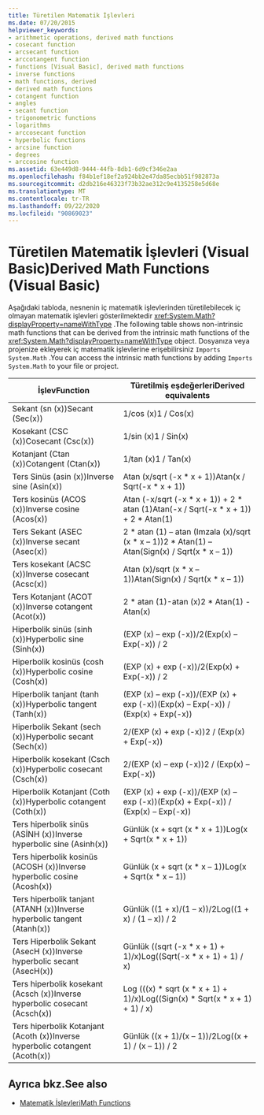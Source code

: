 ```yaml
---
title: Türetilen Matematik İşlevleri
ms.date: 07/20/2015
helpviewer_keywords:
- arithmetic operations, derived math functions
- cosecant function
- arcsecant function
- arccotangent function
- functions [Visual Basic], derived math functions
- inverse functions
- math functions, derived
- derived math functions
- cotangent function
- angles
- secant function
- trigonometric functions
- logarithms
- arccosecant function
- hyperbolic functions
- arcsine function
- degrees
- arccosine function
ms.assetid: 63e449d8-9444-44fb-8db1-6d9cf346e2aa
ms.openlocfilehash: f84b1ef18ef2a924bb2e47da85ecbb51f982873a
ms.sourcegitcommit: d2db216e46323f73b32ae312c9e4135258e5d68e
ms.translationtype: MT
ms.contentlocale: tr-TR
ms.lasthandoff: 09/22/2020
ms.locfileid: "90869023"
---
```

# <a name="derived-math-functions-visual-basic"></a><span data-ttu-id="d0609-102">Türetilen Matematik İşlevleri (Visual Basic)</span><span class="sxs-lookup"><span data-stu-id="d0609-102">Derived Math Functions (Visual Basic)</span></span>

<span data-ttu-id="d0609-103">Aşağıdaki tabloda, nesnenin iç matematik işlevlerinden türetilebilecek iç olmayan matematik işlevleri gösterilmektedir <xref:System.Math?displayProperty=nameWithType> .</span><span class="sxs-lookup"><span data-stu-id="d0609-103">The following table shows non-intrinsic math functions that can be derived from the intrinsic math functions of the <xref:System.Math?displayProperty=nameWithType> object.</span></span> <span data-ttu-id="d0609-104">Dosyanıza veya projenize ekleyerek iç matematik işlevlerine erişebilirsiniz `Imports System.Math` .</span><span class="sxs-lookup"><span data-stu-id="d0609-104">You can access the intrinsic math functions by adding `Imports System.Math` to your file or project.</span></span>  
  
|<span data-ttu-id="d0609-105">İşlev</span><span class="sxs-lookup"><span data-stu-id="d0609-105">Function</span></span>|<span data-ttu-id="d0609-106">Türetilmiş eşdeğerleri</span><span class="sxs-lookup"><span data-stu-id="d0609-106">Derived equivalents</span></span>|  
|--------------|-------------------------|  
|<span data-ttu-id="d0609-107">Sekant (sn (x))</span><span class="sxs-lookup"><span data-stu-id="d0609-107">Secant (Sec(x))</span></span>|<span data-ttu-id="d0609-108">1/cos (x)</span><span class="sxs-lookup"><span data-stu-id="d0609-108">1 / Cos(x)</span></span>|  
|<span data-ttu-id="d0609-109">Kosekant (CSC (x))</span><span class="sxs-lookup"><span data-stu-id="d0609-109">Cosecant (Csc(x))</span></span>|<span data-ttu-id="d0609-110">1/sin (x)</span><span class="sxs-lookup"><span data-stu-id="d0609-110">1 / Sin(x)</span></span>|  
|<span data-ttu-id="d0609-111">Kotanjant (Ctan (x))</span><span class="sxs-lookup"><span data-stu-id="d0609-111">Cotangent (Ctan(x))</span></span>|<span data-ttu-id="d0609-112">1/tan (x)</span><span class="sxs-lookup"><span data-stu-id="d0609-112">1 / Tan(x)</span></span>|  
|<span data-ttu-id="d0609-113">Ters Sinüs (asin (x))</span><span class="sxs-lookup"><span data-stu-id="d0609-113">Inverse sine (Asin(x))</span></span>|<span data-ttu-id="d0609-114">Atan (x/sqrt (-x \* x + 1))</span><span class="sxs-lookup"><span data-stu-id="d0609-114">Atan(x / Sqrt(-x \* x + 1))</span></span>|  
|<span data-ttu-id="d0609-115">Ters kosinüs (ACOS (x))</span><span class="sxs-lookup"><span data-stu-id="d0609-115">Inverse cosine (Acos(x))</span></span>|<span data-ttu-id="d0609-116">Atan (-x/sqrt (-x \* x + 1)) + 2 \* atan (1)</span><span class="sxs-lookup"><span data-stu-id="d0609-116">Atan(-x / Sqrt(-x \* x + 1)) + 2 \* Atan(1)</span></span>|  
|<span data-ttu-id="d0609-117">Ters Sekant (ASEC (x))</span><span class="sxs-lookup"><span data-stu-id="d0609-117">Inverse secant (Asec(x))</span></span>|<span data-ttu-id="d0609-118">2 \* atan (1) – atan (Imzala (x)/sqrt (x \* x – 1))</span><span class="sxs-lookup"><span data-stu-id="d0609-118">2 \* Atan(1) – Atan(Sign(x) / Sqrt(x \* x – 1))</span></span>|  
|<span data-ttu-id="d0609-119">Ters kosekant (ACSC (x))</span><span class="sxs-lookup"><span data-stu-id="d0609-119">Inverse cosecant (Acsc(x))</span></span>|<span data-ttu-id="d0609-120">Atan (x)/sqrt (x \* x – 1))</span><span class="sxs-lookup"><span data-stu-id="d0609-120">Atan(Sign(x) / Sqrt(x \* x – 1))</span></span>|  
|<span data-ttu-id="d0609-121">Ters Kotanjant (ACOT (x))</span><span class="sxs-lookup"><span data-stu-id="d0609-121">Inverse cotangent (Acot(x))</span></span>|<span data-ttu-id="d0609-122">2 \* atan (1)-atan (x)</span><span class="sxs-lookup"><span data-stu-id="d0609-122">2 \* Atan(1) - Atan(x)</span></span>|  
|<span data-ttu-id="d0609-123">Hiperbolik sinüs (sinh (x))</span><span class="sxs-lookup"><span data-stu-id="d0609-123">Hyperbolic sine (Sinh(x))</span></span>|<span data-ttu-id="d0609-124">(EXP (x) – exp (-x))/2</span><span class="sxs-lookup"><span data-stu-id="d0609-124">(Exp(x) – Exp(-x)) / 2</span></span>|  
|<span data-ttu-id="d0609-125">Hiperbolik kosinüs (cosh (x))</span><span class="sxs-lookup"><span data-stu-id="d0609-125">Hyperbolic cosine (Cosh(x))</span></span>|<span data-ttu-id="d0609-126">(EXP (x) + exp (-x))/2</span><span class="sxs-lookup"><span data-stu-id="d0609-126">(Exp(x) + Exp(-x)) / 2</span></span>|  
|<span data-ttu-id="d0609-127">Hiperbolik tanjant (tanh (x))</span><span class="sxs-lookup"><span data-stu-id="d0609-127">Hyperbolic tangent (Tanh(x))</span></span>|<span data-ttu-id="d0609-128">(EXP (x) – exp (-x))/(EXP (x) + exp (-x))</span><span class="sxs-lookup"><span data-stu-id="d0609-128">(Exp(x) – Exp(-x)) / (Exp(x) + Exp(-x))</span></span>|  
|<span data-ttu-id="d0609-129">Hiperbolik Sekant (sech (x))</span><span class="sxs-lookup"><span data-stu-id="d0609-129">Hyperbolic secant (Sech(x))</span></span>|<span data-ttu-id="d0609-130">2/(EXP (x) + exp (-x))</span><span class="sxs-lookup"><span data-stu-id="d0609-130">2 / (Exp(x) + Exp(-x))</span></span>|  
|<span data-ttu-id="d0609-131">Hiperbolik kosekant (Csch (x))</span><span class="sxs-lookup"><span data-stu-id="d0609-131">Hyperbolic cosecant (Csch(x))</span></span>|<span data-ttu-id="d0609-132">2/(EXP (x) – exp (-x))</span><span class="sxs-lookup"><span data-stu-id="d0609-132">2 / (Exp(x) – Exp(-x))</span></span>|  
|<span data-ttu-id="d0609-133">Hiperbolik Kotanjant (Coth (x))</span><span class="sxs-lookup"><span data-stu-id="d0609-133">Hyperbolic cotangent (Coth(x))</span></span>|<span data-ttu-id="d0609-134">(EXP (x) + exp (-x))/(EXP (x) – exp (-x))</span><span class="sxs-lookup"><span data-stu-id="d0609-134">(Exp(x) + Exp(-x)) / (Exp(x) – Exp(-x))</span></span>|  
|<span data-ttu-id="d0609-135">Ters hiperbolik sinüs (ASİNH (x))</span><span class="sxs-lookup"><span data-stu-id="d0609-135">Inverse hyperbolic sine (Asinh(x))</span></span>|<span data-ttu-id="d0609-136">Günlük (x + sqrt (x \* x + 1))</span><span class="sxs-lookup"><span data-stu-id="d0609-136">Log(x + Sqrt(x \* x + 1))</span></span>|  
|<span data-ttu-id="d0609-137">Ters hiperbolik kosinüs (ACOSH (x))</span><span class="sxs-lookup"><span data-stu-id="d0609-137">Inverse hyperbolic cosine (Acosh(x))</span></span>|<span data-ttu-id="d0609-138">Günlük (x + sqrt (x \* x – 1))</span><span class="sxs-lookup"><span data-stu-id="d0609-138">Log(x + Sqrt(x \* x – 1))</span></span>|  
|<span data-ttu-id="d0609-139">Ters hiperbolik tanjant (ATANH (x))</span><span class="sxs-lookup"><span data-stu-id="d0609-139">Inverse hyperbolic tangent (Atanh(x))</span></span>|<span data-ttu-id="d0609-140">Günlük ((1 + x)/(1 – x))/2</span><span class="sxs-lookup"><span data-stu-id="d0609-140">Log((1 + x) / (1 – x)) / 2</span></span>|  
|<span data-ttu-id="d0609-141">Ters Hiperbolik Sekant (AsecH (x))</span><span class="sxs-lookup"><span data-stu-id="d0609-141">Inverse hyperbolic secant (AsecH(x))</span></span>|<span data-ttu-id="d0609-142">Günlük ((sqrt (-x \* x + 1) + 1)/x)</span><span class="sxs-lookup"><span data-stu-id="d0609-142">Log((Sqrt(-x \* x + 1) + 1) / x)</span></span>|  
|<span data-ttu-id="d0609-143">Ters hiperbolik kosekant (Acsch (x))</span><span class="sxs-lookup"><span data-stu-id="d0609-143">Inverse hyperbolic cosecant (Acsch(x))</span></span>|<span data-ttu-id="d0609-144">Log (((x) \* sqrt (x \* x + 1) + 1)/x)</span><span class="sxs-lookup"><span data-stu-id="d0609-144">Log((Sign(x) \* Sqrt(x \* x + 1) + 1) / x)</span></span>|  
|<span data-ttu-id="d0609-145">Ters hiperbolik Kotanjant (Acoth (x))</span><span class="sxs-lookup"><span data-stu-id="d0609-145">Inverse hyperbolic cotangent (Acoth(x))</span></span>|<span data-ttu-id="d0609-146">Günlük ((x + 1)/(x – 1))/2</span><span class="sxs-lookup"><span data-stu-id="d0609-146">Log((x + 1) / (x – 1)) / 2</span></span>|  
  
## <a name="see-also"></a><span data-ttu-id="d0609-147">Ayrıca bkz.</span><span class="sxs-lookup"><span data-stu-id="d0609-147">See also</span></span>

- [<span data-ttu-id="d0609-148">Matematik İşlevleri</span><span class="sxs-lookup"><span data-stu-id="d0609-148">Math Functions</span></span>](../functions/math-functions.md)
